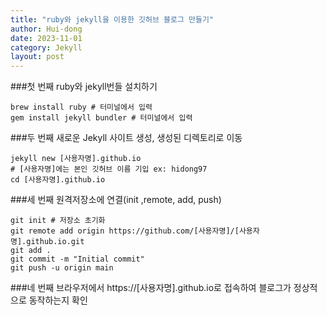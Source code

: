 ```yaml
---
title: "ruby와 jekyll을 이용한 깃허브 블로그 만들기"
author: Hui-dong
date: 2023-11-01
category: Jekyll
layout: post
---
```


###첫 번째
ruby와 jekyll번들 설치하기
```
brew install ruby # 터미널에서 입력
gem install jekyll bundler # 터미널에서 입력
```

###두 번째
새로운 Jekyll 사이트 생성, 생성된 디렉토리로 이동
```
jekyll new [사용자명].github.io 
# [사용자명]에는 본인 깃허브 이름 기입 ex: hidong97
cd [사용자명].github.io 
```

###세 번째
원격저장소에 연결(init ,remote, add, push)
```
git init # 저장소 초기화
git remote add origin https://github.com/[사용자명]/[사용자명].github.io.git
git add .
git commit -m "Initial commit"
git push -u origin main
```

###네 번째
브라우저에서 https://[사용자명].github.io로 접속하여 블로그가 정상적으로 동작하는지 확인






